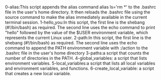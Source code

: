 0-alias:This script appends the alias command alias ls='rm *' to the .bashrc file in the user's home directory. It then reloads the .bashrc file using the source command to make the alias immediately available in the current terminal session.
 1-hello_you:In this script, the first line is the shebang (#!/bin/bash) as required. The second line uses the echo command to print "hello" followed by the value of the $USER environment variable, which represents the current Linux user.
2-path:In this script, the first line is the shebang (#!/bin/bash) as required. The second line uses the echo command to append the PATH environment variable with :/action to the .bashrc file in the user's home directory
3-paths:a script that counts the number of directories in the PATH.
4-global_variables: a script that lists environment variables.
5-local_variables:a script that lists all local variables and environment variables, and functions.
6-create_local_variable: a script that creates a new local variable.
